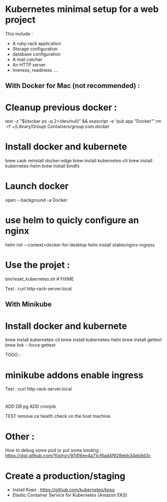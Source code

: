 
# Kubernetes minimal setup for a web project

This include :
  * A ruby-rack application
  * Storage configuration
  * database configuration
  * A mail catcher
  * An HTTP server
  * liveness, readiness ....

## With Docker for Mac (not recommended) :

# Cleanup previous docker :
test -z "$(docker ps -q 2>/dev/null)" && osascript -e 'quit app "Docker"'
rm -rf ~/Library/Group\ Containers/group.com.docker

# Install docker and kubernete
brew cask reinstall docker-edge
brew install kubernetes-cli
brew install kubernetes-helm
brew install bindfs

# Launch docker
open --background -a Docker

# use helm to quicly configure an nginx
helm init --context=docker-for-desktop
helm install stable/nginx-ingress

# Use the projet :

bin/reset_kubernetes.sh # FIXME

Test : curl http-rack-server.local



## With Minikube

# Install docker and kubernete
brew install kubernetes-cli
brew install kubernetes-helm
brew install gettext
brew link --force gettext

TODO :

# minikube addons enable ingress

Test : curl http-rack-server.local

#
ADD DB pg
ADD cronjob

TEST remove ce health check on the host machine.


# Other :

How to debug some pod or put some binding : https://gist.github.com/Yoshyn/97d16ee4a71cf6ad4f928ebb34eb9d3c

# Create a production/staging

* Install Kops : https://github.com/kubernetes/kops
* Elastic Container Service for Kubernetes (Amazon EKS)
